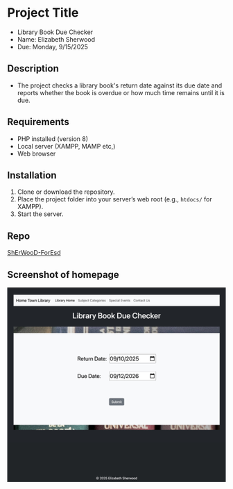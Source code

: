# Project Title
- Library Book Due Checker
- Name: Elizabeth Sherwood
- Due: Monday, 9/15/2025

## Description
- The project checks a library book's return date against its due date and reports whether the book is overdue or how much time remains until it is due.

## Requirements
- PHP installed (version 8)
- Local server (XAMPP, MAMP etc,)
- Web browser

## Installation
1. Clone or download the repository.
2. Place the project folder into your server’s web root (e.g., `htdocs/` for XAMPP).
3. Start the server.

## Repo
[ShErWooD-ForEsd](https://github.com/ShErWooD-ForEsd/Library-Book-Due-Checker.git)

## Screenshot of homepage
![Library Book Due Checker](img/screenshot.jpeg)